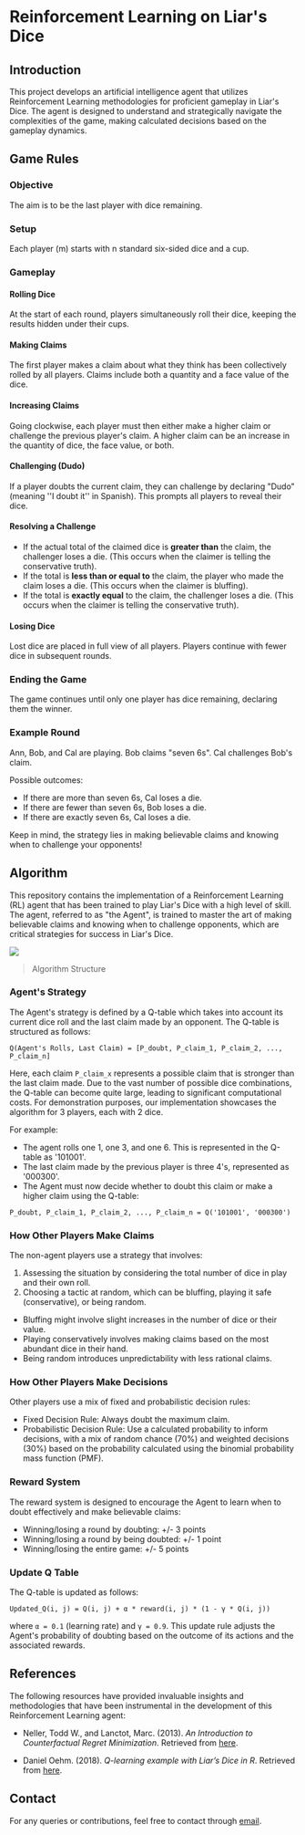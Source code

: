 # Reinforcement Learning on Liar's Dice

## Introduction
This project develops an artificial intelligence agent that utilizes Reinforcement Learning methodologies for proficient gameplay in Liar's Dice. The agent is designed to understand and strategically navigate the complexities of the game, making calculated decisions based on the gameplay dynamics.

## Game Rules

### Objective
The aim is to be the last player with dice remaining.

### Setup
Each player (m) starts with n standard six-sided dice and a cup.

### Gameplay

#### Rolling Dice
At the start of each round, players simultaneously roll their dice, keeping the results hidden under their cups.

#### Making Claims
The first player makes a claim about what they think has been collectively rolled by all players. Claims include both a quantity and a face value of the dice.

#### Increasing Claims
Going clockwise, each player must then either make a higher claim or challenge the previous player's claim. A higher claim can be an increase in the quantity of dice, the face value, or both.

#### Challenging (Dudo)
If a player doubts the current claim, they can challenge by declaring "Dudo" (meaning ''I doubt it'' in Spanish). This prompts all players to reveal their dice.

#### Resolving a Challenge
- If the actual total of the claimed dice is **greater than** the claim, the challenger loses a die. (This occurs when the claimer is telling the conservative truth).
- If the total is **less than or equal to** the claim, the player who made the claim loses a die. (This occurs when the claimer is bluffing).
- If the total is **exactly equal** to the claim, the challenger loses a die. (This occurs when the claimer is telling the conservative truth).

#### Losing Dice
Lost dice are placed in full view of all players. Players continue with fewer dice in subsequent rounds.

### Ending the Game
The game continues until only one player has dice remaining, declaring them the winner.

### Example Round

Ann, Bob, and Cal are playing. Bob claims "seven 6s". Cal challenges Bob's claim.

Possible outcomes:
- If there are more than seven 6s, Cal loses a die.
- If there are fewer than seven 6s, Bob loses a die.
- If there are exactly seven 6s, Cal loses a die.

Keep in mind, the strategy lies in making believable claims and knowing when to challenge your opponents!

## Algorithm
This repository contains the implementation of a Reinforcement Learning (RL) agent that has been trained to play Liar's Dice with a high level of skill. The agent, referred to as "the Agent", is trained to master the art of making believable claims and knowing when to challenge opponents, which are critical strategies for success in Liar's Dice.

![](https://github.com/jiahezheng/RL_on_Liars_Dice/blob/main/Algorithm_structure.png)

> Algorithm Structure

### Agent's Strategy

The Agent's strategy is defined by a Q-table which takes into account its current dice roll and the last claim made by an opponent. The Q-table is structured as follows:

`Q(Agent's Rolls, Last Claim) = [P_doubt, P_claim_1, P_claim_2, ..., P_claim_n]`

Here, each claim `P_claim_x` represents a possible claim that is stronger than the last claim made. Due to the vast number of possible dice combinations, the Q-table can become quite large, leading to significant computational costs. For demonstration purposes, our implementation showcases the algorithm for 3 players, each with 2 dice.

For example:
- The agent rolls one 1, one 3, and one 6. This is represented in the Q-table as '101001'.
- The last claim made by the previous player is three 4's, represented as '000300'.
- The Agent must now decide whether to doubt this claim or make a higher claim using the Q-table:

`P_doubt, P_claim_1, P_claim_2, ..., P_claim_n = Q('101001', '000300')`

### How Other Players Make Claims

The non-agent players use a strategy that involves:
1. Assessing the situation by considering the total number of dice in play and their own roll.
2. Choosing a tactic at random, which can be bluffing, playing it safe (conservative), or being random.

- Bluffing might involve slight increases in the number of dice or their value.
- Playing conservatively involves making claims based on the most abundant dice in their hand.
- Being random introduces unpredictability with less rational claims.

### How Other Players Make Decisions

Other players use a mix of fixed and probabilistic decision rules:

- Fixed Decision Rule: Always doubt the maximum claim.
- Probabilistic Decision Rule: Use a calculated probability to inform decisions, with a mix of random chance (70%) and weighted decisions (30%) based on the probability calculated using the binomial probability mass function (PMF).

### Reward System

The reward system is designed to encourage the Agent to learn when to doubt effectively and make believable claims:

- Winning/losing a round by doubting: +/- 3 points
- Winning/losing a round by being doubted: +/- 1 point
- Winning/losing the entire game: +/- 5 points

### Update Q Table

The Q-table is updated as follows:

`Updated_Q(i, j) = Q(i, j) + α * reward(i, j) * (1 - γ * Q(i, j))`

where `α = 0.1` (learning rate) and `γ = 0.9`. This update rule adjusts the Agent's probability of doubting based on the outcome of its actions and the associated rewards.

## References

The following resources have provided invaluable insights and methodologies that have been instrumental in the development of this Reinforcement Learning agent:

- Neller, Todd W., and Lanctot, Marc. (2013). *An Introduction to Counterfactual Regret Minimization*. Retrieved from [here](http://modelai.gettysburg.edu/2013/cfr/cfr.pdf).

- Daniel Oehm. (2018). *Q-learning example with Liar’s Dice in R*. Retrieved from [here](https://gradientdescending.com/q-learning-example-with-liars-dice-in-r/).

## Contact
For any queries or contributions, feel free to contact through [email](zheng.jiahe@outlook.com).
